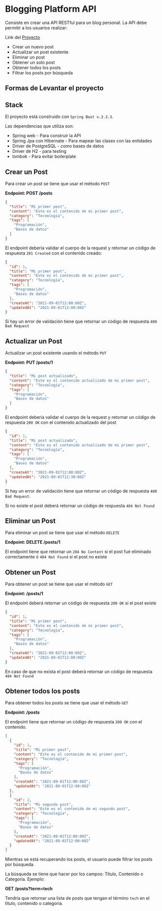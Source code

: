 # Blogging Platform API

Consiste en crear una API RESTful para un blog personal. La API debe permitir a los usuarios realizar:

Link del [Proyecto](https://roadmap.sh/projects/blogging-platform-api)

- Crear un nuevo post
- Actualizar un post existente
- Eliminar un post
- Obtener un solo post
- Obtener todos los posts
- Filtrar los posts por búsqueda

## Formas de Levantar el proyecto


## Stack

El proyecto está construido con `Spring Boot v.3.3.3`.

Las dependencias que utiliza son:

- Spring web - Para construir la API
- Spring Jpa con Hibernate - Para mapear las clases con las entidades
- Driver de PostgreSQL - como bases de datos
- Driver de H2 - para testing
- lombok - Para evitar boilerplate

## Crear un Post

Para crear un post se tiene que usar el método `POST`

**Endpoint: POST /posts**

```JSON
{
  "title": "Mi primer post",
  "content": "Este es el contenido de mi primer post",
  "category": "Tecnología",
  "tags": [
    "Programación",
    "Bases de datos"
  ]
}
```

El endpoint debería validar el cuerpo de la request y retornar un código de respuesta `201 Created` con el contenido
creado:

````JSON
{
  "id": 1,
  "title": "Mi primer post",
  "content": "Este es el contenido de mi primer post",
  "category": "Tecnología",
  "tags": [
    "Programación",
    "Bases de datos"
  ],
  "createAt": "2021-09-01T12:00:00Z",
  "updatedAt": "2021-09-01T12:00:00Z"
}
````

Si hay un error de validación tiene que retornar un código de respuesta `400 Bad Request`

## Actualizar un Post

Actualizar un post existente usando el método `PUT`

**Endpoint: PUT /posts/1**

```JSON
{
  "title": "Mi post actualizado",
  "content": "Este es el contenido actualizado de mi primer post",
  "category": "Tecnología",
  "tags": [
    "Programación",
    "Bases de datos"
  ]
}
```

El endpoint debería validar el cuerpo de la request y retornar un código de respuesta `200 OK` con el contenido
actualizado del post

````JSON
{
  "id": 1,
  "title": "Mi post actualizado",
  "content": "Este es el contenido actualizado de mi primer post",
  "category": "Tecnología",
  "tags": [
    "Programación",
    "Bases de datos"
  ],
  "createAt": "2021-09-01T12:00:00Z",
  "updatedAt": "2021-09-01T12:30:00Z"
}
````

Si hay un error de validación tiene que retornar un código de respuesta `400 Bad Request`.

Si no existe el post deberá retornar un código de respuesta `404 Not Found`

## Eliminar un Post

Para eliminar un post se tiene que usar el método `DELETE`

**Endpoint: DELETE /posts/1**

El endpoint tiene que retornar un `204 No Content` si el post fué eliminado correctamente ó `404 Not Found` si el post
no existe

## Obtener un Post

Para obtener un post se tiene que usar el método `GET`

**Endpoint: /posts/1**

El endpoint deberá retornar un código de respuesta `200 OK` sí el post existe

```JSON
{
  "id": 1,
  "title": "Mi primer post",
  "content": "Este es el contenido de mi primer post",
  "category": "Tecnología",
  "tags": [
    "Programación",
    "Bases de datos"
  ],
  "createAt": "2021-09-01T12:00:00Z",
  "updatedAt": "2021-09-01T12:00:00Z"
}
```

En caso de que no exista el post deberá retornar un código de respuesta `404 Not Found`

## Obtener todos los posts

Para obtener todos los posts se tiene que usar el método `GET`

**Endpoint: /posts**

El endpoint tiene que retornar un código de respuesta `200 OK` con el contenido.

```JSON
[
  {
    "id": 1,
    "title": "Mi primer post",
    "content": "Este es el contenido de mi primer post",
    "category": "Tecnología",
    "tags": [
      "Programación",
      "Bases de datos"
    ],
    "createAt": "2021-09-01T12:00:00Z",
    "updatedAt": "2021-09-01T12:00:00Z"
  },
  {
    "id": 2,
    "title": "Mi segundo post",
    "content": "Este es el contenido de mi segundo post",
    "category": "Tecnología",
    "tags": [
      "Programación",
      "Bases de datos"
    ],
    "createAt": "2021-09-01T12:00:00Z",
    "updatedAt": "2021-09-01T12:00:00Z"
  }
]
```

Mientras se está recuperando los posts, el usuario puede filtrar los posts por búsqueda.

La búsqueda se tiene que hacer por los campos: Título, Contenido o Categoría. Ejemplo:

**GET /posts?term=tech**

Tendría que retornar una lista de posts que tengan el término `tech` en el título, contenido o categoría.
